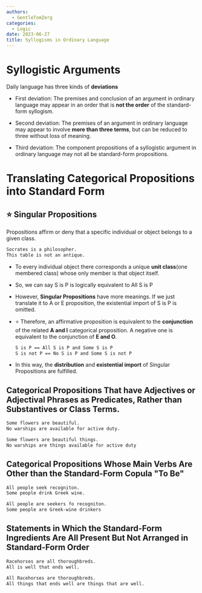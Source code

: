 ```yaml
---
authors:
  - GentleTomZerg
categories:
  - Logic
date: 2023-06-27
title: Syllogisms in Ordinary Language
---
```


# Syllogistic Arguments

Daily language has three kinds of **deviations**

- First deviation: The premises and conclusion of an argument in ordinary
  language may appear in an order that is **not the order** of the standard-form
  syllogism.

- Second deviation: The premises of an argument in ordinary language may appear
  to involve **more than three terms**, but can be reduced to three without loss
  of meaning.

- Third deviation: The component propositions of a syllogistic argument in
  ordinary language may not all be standard-form propositions.

# Translating Categorical Propositions into Standard Form

## :star: Singular Propositions

Propositions affirm or deny that a specific individual or object belongs to a
given class.

```tex
Socrates is a philosopher.
This table is not an antique.
```

- To every individual object there corresponds a unique **unit class**(one
  membered class) whose only member is that object itself.

- So, we can say $\text{S is P}$ is logically equivalent to $\text{All S is P}$

- However, **Singular Propositions** have more meanings. If we just translate it
  to A or E proposition, the existential import of $\text{S is P}$ is omitted.

- :star: Therefore, an affirmative proposition is equivalent to the **conjunction** of
  the related **A and I** categorical proposition. A negative one is equivalent
  to the conjunction of **E and O**.

  ```tex
  S is P == All S is P and Some S is P
  S is not P == No S is P and Some S is not P
  ```

- In this way, the **distribution** and **existential import** of Singular
  Propositions are fulfilled.

## Categorical Propositions That have Adjectives or Adjectival Phrases as Predicates, Rather than Substantives or Class Terms.

```tex
Some flowers are beautiful.
No warships are available for active duty.

Some flowers are beautiful things.
No warships are things available for active duty
```

## Categorical Propositions Whose Main Verbs Are Other than the Standard-Form Copula "To Be"

```tex
All people seek recogniton.
Some people drink Greek wine.

All people are seekers fo recogniton.
Some people are Greek-wine drinkers
```

## Statements in Which the Standard-Form Ingredients Are All Present But Not Arranged in Standard-Form Order

```tex
Racehorses are all thoroughbreds.
All is well that ends well.

All Racehorses are thoroughbreds.
All things that ends well are things that are well.
```
